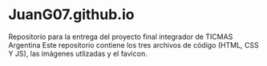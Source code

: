 # JuanG07.github.io
Repositorio para la entrega del proyecto final integrador de TICMAS Argentina
Este repositorio contiene los tres archivos de código (HTML, CSS Y JS), las imágenes utlizadas y el favicon.
